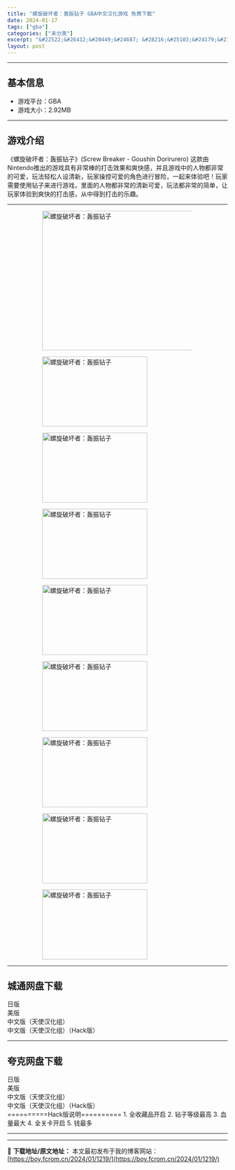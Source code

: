 ```yaml
---
title: "螺旋破坏者：轰振钻子 GBA中文汉化游戏 免费下载"
date: 2024-01-17
tags: ["gba"]
categories: ["未分类"]
excerpt: "&#22522;&#26412;&#20449;&#24687; &#28216;&#25103;&#24179;&#21488;&#65306;GBA&#28216;&#25103;&#22823;&#23567;&#65306;2.92MB&#28216;&#25103;&#20171;&amp;#32&hellip;"
layout: post
---
```


 <hr><h2>&#22522;&#26412;&#20449;&#24687;</h2> <ul><li>&#28216;&#25103;&#24179;&#21488;&#65306;GBA</li><li>&#28216;&#25103;&#22823;&#23567;&#65306;2.92MB</li></ul><hr><h2>&#28216;&#25103;&#20171;&#32461;</h2> &#12298;&#34746;&#26059;&#30772;&#22351;&#32773;&#65306;&#36720;&#25391;&#38075;&#23376;&#12299;(Screw Breaker - Goushin Dorirurero) &#36825;&#27454;&#30001;Nintendo&#25512;&#20986;&#30340;&#28216;&#25103;&#20855;&#26377;&#38750;&#24120;&#26834;&#30340;&#25171;&#20987;&#25928;&#26524;&#21644;&#29245;&#24555;&#24863;&#65292;&#24182;&#19988;&#28216;&#25103;&#20013;&#30340;&#20154;&#29289;&#37117;&#38750;&#24120;&#30340;&#21487;&#29233;&#65292;&#29609;&#27861;&#36731;&#26494;&#20154;&#35774;&#28165;&#26032;&#65292;&#29609;&#23478;&#25805;&#25511;&#21487;&#29233;&#30340;&#35282;&#33394;&#36827;&#34892;&#20882;&#38505;&#65292;&#19968;&#36215;&#26469;&#20307;&#39564;&#21543;&#65281;&#29609;&#23478;&#38656;&#35201;&#20351;&#29992;&#38075;&#23376;&#26469;&#36827;&#34892;&#28216;&#25103;&#65292;&#37324;&#38754;&#30340;&#20154;&#29289;&#37117;&#38750;&#24120;&#30340;&#28165;&#26032;&#21487;&#29233;&#65292;&#29609;&#27861;&#37117;&#38750;&#24120;&#30340;&#31616;&#21333;&#65292;&#35753;&#29609;&#23478;&#20307;&#39564;&#21040;&#29245;&#24555;&#30340;&#25171;&#20987;&#24863;&#65292;&#20174;&#20013;&#24471;&#21040;&#25171;&#20987;&#30340;&#20048;&#36259;&#12290; <hr><figure><figure><img loading="lazy" decoding="async" width="500" height="319" data-id="15895" src="https://boy.fcrom.cn/wp-content/uploads/2024/01/20240116_65a636a5796c2.jpg" title="&#34746;&#26059;&#30772;&#22351;&#32773;&#65306;&#36720;&#25391;&#38075;&#23376;-&#23553;&#38754;" alt="螺旋破坏者：轰振钻子"></figure><figure><img loading="lazy" decoding="async" width="240" height="160" data-id="15715" src="https://boy.fcrom.cn/wp-content/uploads/2024/01/20240116_65a636a5af736.png" title="&#34746;&#26059;&#30772;&#22351;&#32773;&#65306;&#36720;&#25391;&#38075;&#23376;-1" alt="螺旋破坏者：轰振钻子"></figure><figure><img loading="lazy" decoding="async" width="240" height="160" data-id="15712" src="https://boy.fcrom.cn/wp-content/uploads/2024/01/20240116_65a636a5cec64.png" title="&#34746;&#26059;&#30772;&#22351;&#32773;&#65306;&#36720;&#25391;&#38075;&#23376;-2" alt="螺旋破坏者：轰振钻子"></figure><figure><img loading="lazy" decoding="async" width="240" height="160" data-id="15710" src="https://boy.fcrom.cn/wp-content/uploads/2024/01/20240116_65a636a5ed255.png" title="&#34746;&#26059;&#30772;&#22351;&#32773;&#65306;&#36720;&#25391;&#38075;&#23376;-3" alt="螺旋破坏者：轰振钻子"></figure><figure><img loading="lazy" decoding="async" width="240" height="160" data-id="15711" src="https://boy.fcrom.cn/wp-content/uploads/2024/01/20240116_65a636a617933.png" title="&#34746;&#26059;&#30772;&#22351;&#32773;&#65306;&#36720;&#25391;&#38075;&#23376;-4" alt="螺旋破坏者：轰振钻子"></figure><figure><img loading="lazy" decoding="async" width="240" height="160" data-id="15713" src="https://boy.fcrom.cn/wp-content/uploads/2024/01/20240116_65a636a63f072.png" title="&#34746;&#26059;&#30772;&#22351;&#32773;&#65306;&#36720;&#25391;&#38075;&#23376;-5" alt="螺旋破坏者：轰振钻子"></figure><figure><img loading="lazy" decoding="async" width="240" height="160" data-id="15714" src="https://boy.fcrom.cn/wp-content/uploads/2024/01/20240116_65a636a65f0d6.png" title="&#34746;&#26059;&#30772;&#22351;&#32773;&#65306;&#36720;&#25391;&#38075;&#23376;" alt="螺旋破坏者：轰振钻子"></figure><figure><img loading="lazy" decoding="async" width="240" height="160" data-id="15708" src="https://boy.fcrom.cn/wp-content/uploads/2024/01/20240116_65a636a683424.png" title="&#34746;&#26059;&#30772;&#22351;&#32773;&#65306;&#36720;&#25391;&#38075;&#23376;" alt="螺旋破坏者：轰振钻子"></figure><figure><img loading="lazy" decoding="async" width="240" height="160" data-id="15709" src="https://boy.fcrom.cn/wp-content/uploads/2024/01/20240116_65a636a6acc6d.png" title="&#34746;&#26059;&#30772;&#22351;&#32773;&#65306;&#36720;&#25391;&#38075;&#23376;" alt="螺旋破坏者：轰振钻子"></figure></figure><div><div> <hr><h2>&#22478;&#36890;&#32593;&#30424;&#19979;&#36733;</h2> <div> <div>&#26085;&#29256;</div> <div>&#32654;&#29256;</div> <div>&#20013;&#25991;&#29256;&#65288;&#22825;&#20351;&#27721;&#21270;&#32452;&#65289;</div> <div>&#20013;&#25991;&#29256;&#65288;&#22825;&#20351;&#27721;&#21270;&#32452;&#65289;&#65288;Hack&#29256;&#65289;</div> </div> </div></div> <hr><h2>&#22840;&#20811;&#32593;&#30424;&#19979;&#36733;</h2> <div> <div>&#26085;&#29256;</div> <div>&#32654;&#29256;</div> <div>&#20013;&#25991;&#29256;&#65288;&#22825;&#20351;&#27721;&#21270;&#32452;&#65289;</div> <div>&#20013;&#25991;&#29256;&#65288;&#22825;&#20351;&#27721;&#21270;&#32452;&#65289;&#65288;Hack&#29256;&#65289;</div> </div> ==========Hack&#29256;&#35828;&#26126;========== 1. &#20840;&#25910;&#34255;&#21697;&#24320;&#21551; 2. &#38075;&#23376;&#31561;&#32423;&#26368;&#39640; 3. &#34880;&#37327;&#26368;&#22823; 4. &#20840;&#20851;&#21345;&#24320;&#21551; 5. &#38065;&#26368;&#22810; <hr>

---
📖 **下载地址/原文地址：** 本文最初发布于我的博客网站：[https://boy.fcrom.cn/2024/01/1219/](https://boy.fcrom.cn/2024/01/1219/)
